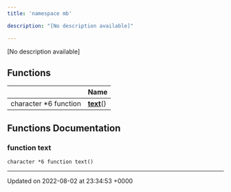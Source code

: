 ```yaml
---
title: 'namespace mb'

description: "[No description available]"

---
```







[No description available]

## Functions

|                | Name           |
| -------------- | -------------- |
| character *6 function | **[text](/documentation/code/darkbit_development/namespaces/namespacemb/#function-text)**() |


## Functions Documentation

### function text

```
character *6 function text()
```






-------------------------------

Updated on 2022-08-02 at 23:34:53 +0000